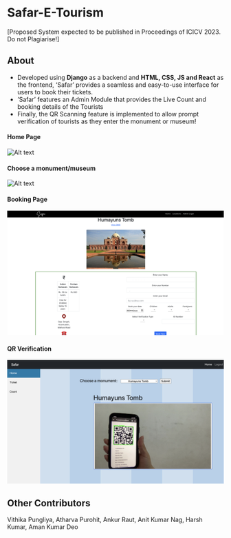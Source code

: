 # Safar-E-Tourism

[Proposed System expected to be published in Proceedings of ICICV 2023. Do not Plagiarise!]

## About 
- Developed using **Django** as a backend and **HTML, CSS, JS and React** as the frontend, ‘Safar’ provides a seamless and easy-to-use interface for users to book their tickets.
- ’Safar’ features an Admin Module that provides the Live Count and booking details of the Tourists
- Finally, the QR Scanning feature is implemented to allow prompt verification of tourists as they enter the monument or museum!

#### Home Page
![Alt text](/media/home.png "Home Page")

#### Choose a monument/museum
![Alt text](/media/monuments.png "")

#### Booking Page
![Alt text](/media/book.png "Book")

#### QR Verification
![Alt text](/media/verify.png "Verify")

## Other Contributors
Vithika Pungliya, Atharva Purohit, Ankur Raut, Anit Kumar Nag, Harsh Kumar, Aman Kumar Deo
